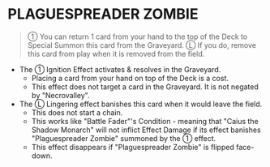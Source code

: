# PLAGUESPREADER ZOMBIE

> ① You can return 1 card from your hand to the top of the Deck to Special Summon this card from the Graveyard. Ⓛ If you do, remove this card from play when it is removed from the field.

*   The ① Ignition Effect activates & resolves in the Graveyard.
    *   Placing a card from your hand on top of the Deck is a cost.
    *   This effect does not target a card in the Graveyard. It is not negated by "Necrovalley".
*   The Ⓛ Lingering effect banishes this card when it would leave the field.  
    *   This does not start a chain.  
    *   This works like "Battle Fader"'s Condition - meaning that "Caius the Shadow Monarch" will not inflict Effect Damage if its effect banishes "Plaguespreader Zombie" summoned by the ① effect.  
    *   This effect disappears if "Plaguespreader Zombie" is flipped face-down.  
        
